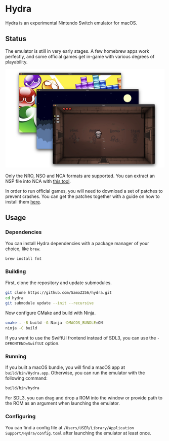 # Hydra

Hydra is an experimental Nintendo Switch emulator for macOS.

## Status

The emulator is still in very early stages. A few homebrew apps work perfectly, and some official games get in-game with various degrees of playability.

![Showcase](img/showcase.png)

Only the NRO, NSO and NCA formats are supported. You can extract an NSP file into NCA with [this tool](https://github.com/SamoZ256/switch-extract-macos).

In order to run official games, you will need to download a set of patches to prevent crashes. You can get the patches together with a guide on how to install them [here](https://github.com/SamoZ256/hydra-patches).

## Usage

### Dependencies

You can install Hydra dependencies with a package manager of your choice, like `brew`.

```sh
brew install fmt
```

### Building

First, clone the repository and update submodules.

```sh
git clone https://github.com/SamoZ256/hydra.git
cd hydra
git submodule update --init --recursive
```

Now configure CMake and build with Ninja.

```sh
cmake . -B build -G Ninja -DMACOS_BUNDLE=ON
ninja -C build
```

If you want to use the SwiftUI frontend instead of SDL3, you can use the `-DFRONTEND=SwiftUI` option.

### Running

If you built a macOS bundle, you will find a macOS app at `build/bin/Hydra.app`. Otherwise, you can run the emulator with the following command:

```sh
build/bin/hydra
```

For SDL3, you can drag and drop a ROM into the window or provide path to the ROM as an argument when launching the emulator.

### Configuring

You can find a config file at `/Users/USER/Library/Application Support/Hydra/config.toml` after launching the emulator at least once.
